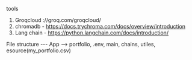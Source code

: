 tools 
1. Groqcloud ://groq.com/groqcloud/
2. chromadb - https://docs.trychroma.com/docs/overview/introduction
3. Lang chain - https://python.langchain.com/docs/introduction/



File structure 
   --- App -->  portfolio, .env, main, chains, utiles, esource(my_portfolio.csv)
   
